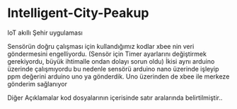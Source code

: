 # Intelligent-City-Peakup
IoT akıllı Şehir uygulaması

Sensörün doğru çalışması için kullandığımız kodlar xbee nin veri göndermesini engelliyordu. (Sensör için Timer ayarlarını değiştirmek gerekiyordu, büyük ihtimalle ondan dolayı sorun oldu) İkisi aynı arduino üzerinde çalışmıyordu bu nedenle sensörü arduino nano üzerinde işleyip ppm değerini arduino uno ya gönderdik. Uno üzerinden de xbee ile merkeze gönderim sağlanıyor


Diğer Açıklamalar kod dosyalarının içerisinde satır aralarında belirtilmiştir..
